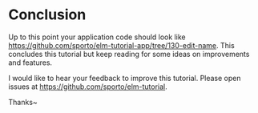 # Conclusion

Up to this point your application code should look like <https://github.com/sporto/elm-tutorial-app/tree/130-edit-name>. This concludes this tutorial but keep reading for some ideas on improvements and features.

I would like to hear your feedback to improve this tutorial. Please open issues at <https://github.com/sporto/elm-tutorial>.

Thanks~

